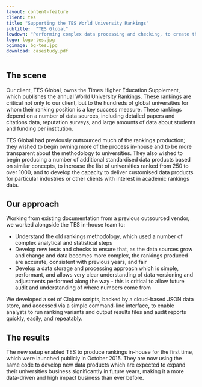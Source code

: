 ```yaml
---
layout: content-feature
client: tes
title: "Supporting the TES World University Rankings"
subtitle:  "TES Global"
lowdown: "Performing complex data processing and checking, to create the business-critical and highly sensitive World University Rankings."
logo: logo-tes.jpg
bgimage: bg-tes.jpg
download: casestudy.pdf
---
```

## The scene
Our client, TES Global, owns the Times Higher Education Supplement, which publishes the annual World University Rankings. These rankings are critical not only to our client, but to the hundreds of global universities for whom their ranking position is a key success measure. These rankings depend on a number of data sources, including detailed papers and citations data, reputation surveys, and large amounts of data about students and funding per institution.

TES Global had previously outsourced much of the rankings production; they wished to begin owning more of the process in-house and to be more transparent about the methodology to universities. They also wished to begin producing a number of additional standardised data products based on similar concepts, to increase the list of universities ranked from 250 to over 1000, and to develop the capacity to deliver customised data products for particular industries or other clients with interest in academic rankings data.

## Our approach
Working from existing documentation from a previous outsourced vendor, we worked alongside the TES in-house team to:
- Understand the old rankings methodology, which used a number of complex analytical and statistical steps
- Develop new tests and checks to ensure that, as the data sources grow and change and data becomes more complex, the rankings produced are accurate, consistent with previous years, and fair
- Develop a data storage and processing approach which is simple, performant, and allows very clear understanding of data versioning and adjustments performed along the way - this is critical to allow future audit and understanding of where numbers come from

We developed a set of Clojure scripts, backed by a cloud-based JSON data store, and accessed via a simple command-line interface, to enable analysts to run ranking variants and output results files and audit reports quickly, easily, and repeatably.

## The results
The new setup enabled TES to produce rankings in-house for the first time, which were launched publicly in October 2015.
They are now using the same code to develop new data products which are expected to expand their universities business significantly in future years, making it a more data-driven and high impact business than ever before.
